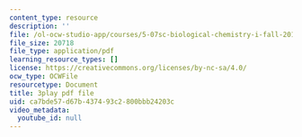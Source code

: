 ```yaml
---
content_type: resource
description: ''
file: /ol-ocw-studio-app/courses/5-07sc-biological-chemistry-i-fall-2013/ca7bde57d67b437493c2800bbb24203c_f-bMQdul6xI.pdf
file_size: 20718
file_type: application/pdf
learning_resource_types: []
license: https://creativecommons.org/licenses/by-nc-sa/4.0/
ocw_type: OCWFile
resourcetype: Document
title: 3play pdf file
uid: ca7bde57-d67b-4374-93c2-800bbb24203c
video_metadata:
  youtube_id: null
---
```


